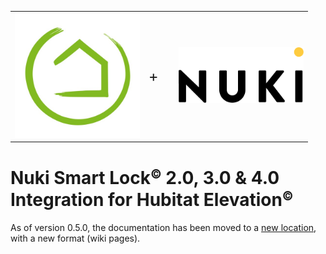<table style="width:100%">
  <tr>
    <td style="width: 45%;">
      <img src="https://raw.githubusercontent.com/MAFFPT/Hubitat/master/Nuki%20Smart%20Lock%202.0/icons/Hubitat-logo.jpg" alt="Hubitat" width="200"/>
    </td>
    <td style="width: 10%;"><p style="font-size: x-large;">+</p></td>
    <td style="width: 45%;">
      <img src="https://raw.githubusercontent.com/MAFFPT/Hubitat/master/Nuki%20Smart%20Lock/icons/Nuki-logo.png" alt="Nuki" width="200"/>
    </td>
  </tr>
</table>

# Nuki Smart Lock<small><sup>&copy;</sup></small> 2.0, 3.0 & 4.0 Integration for Hubitat Elevation<small><sup>&copy;</sup></small>

As of version 0.5.0, the documentation has been moved to a [new location](https://github.com/MAFFPT/Hubitat/wiki), with a new format (wiki pages).
